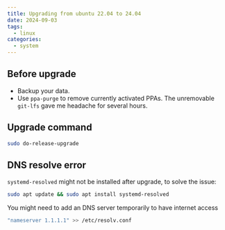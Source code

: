 ```yaml
---
title: Upgrading from ubuntu 22.04 to 24.04
date: 2024-09-03
tags:
  - linux
categories:
  - system
---
```


## Before upgrade

- Backup your data.
- Use `ppa-purge` to remove currently activated PPAs. The unremovable `git-lfs` gave me headache for several hours.

<!-- more -->

## Upgrade command

```bash
sudo do-release-upgrade
```

## DNS resolve error

`systemd-resolved` might not be installed after upgrade, to solve the issue:

```bash
sudo apt update && sudo apt install systemd-resolved
```

You might need to add an DNS server temporarily to have internet access

```bash
"nameserver 1.1.1.1" >> /etc/resolv.conf
```
